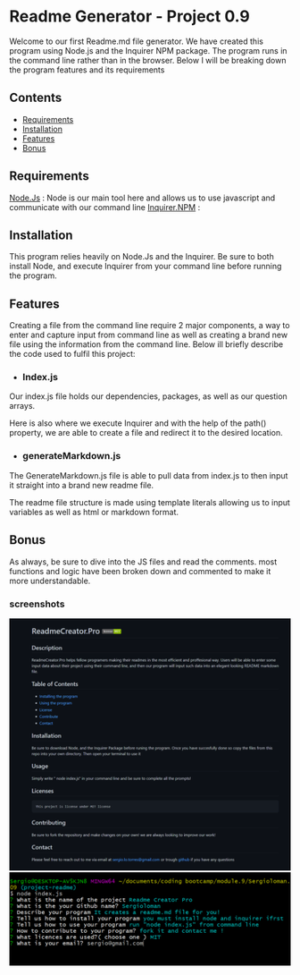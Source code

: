 # Readme Generator -  Project 0.9

Welcome to our first Readme.md file generator. We have created this program using Node.js and the Inquirer NPM package. The program runs in the command line rather than in the browser. Below I will be breaking down the program features and its requirements
## Contents 
* [Requirements](#requirements)
* [Installation](#installation)
* [Features](#features)
* [Bonus](#bonus)

## Requirements

[Node.Js](https://nodejs.dev/) : 
Node is our main tool here and allows us to use javascript and communicate with our command line
[Inquirer.NPM](https://www.npmjs.com/package/inquirer) :

## Installation
This program relies heavily on Node.Js and the Inquirer. Be sure to both install Node, and execute Inquirer from your command line before running the program.

## Features
Creating a file from the command line require 2 major components, a way to enter and capture input from command line as well as creating a brand new file using the information from the command line. Below ill briefly describe the code used to fulfil this project:

* ### Index.js
Our index.js file holds our dependencies, packages, as well as our question arrays.

Here is also where we execute Inquirer and with the help of the path() property, we are able to create a file and redirect it to the desired location.

* ### generateMarkdown.js
The GenerateMarkdown.js file is able to pull data from index.js to then input it straight into a brand new readme file.

The readme file structure is made using template literals allowing us to input variables as well as html or markdown format. 

## Bonus
As always, be sure to dive into the JS files and read the comments. most functions and logic have been broken down and commented to make it more understandable.

### screenshots

![readme.screenshot](./screenshots/screenshot1.png)
![commandLine.screenshot](./screenshots/screenshot2.png)